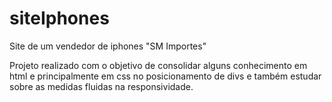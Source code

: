 # siteIphones
Site de um vendedor de iphones "SM Importes"

Projeto realizado com o objetivo de consolidar alguns conhecimento em html e principalmente em css no posicionamento de divs e também estudar sobre as medidas fluidas na responsividade.
